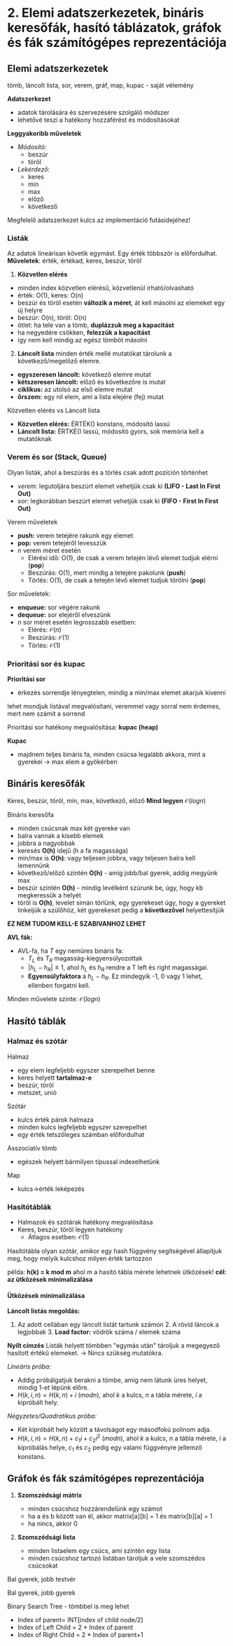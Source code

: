 
# 2. Elemi adatszerkezetek, bináris keresőfák, hasító táblázatok, gráfok és fák számítógépes reprezentációja

## Elemi adatszerkezetek

tömb, láncolt lista, sor, verem, gráf, map, kupac - saját vélemény

**Adatszerkezet**

- adatok tárolására és szervezésére szolgáló módszer
- lehetővé teszi a hatékony hozzáférést és módosításokat

**Leggyakoribb műveletek**
- *Módosító:*
	- beszúr 
	- töröl
- *Lekérdező:*
	- keres
	- min
	- max
	- előző
	- következő

Megfelelő adatszerkezet kulcs az implementáció futásidejéhez!

### Listák

Az adatok lineárisan követik egymást.
Egy érték többször is előfordulhat.
**Műveletek**: érték, értékad, keres, beszúr, töröl

1. **Közvetlen elérés**
- minden index közvetlen elérésű, közvetlenül írható/olvasható
- érték: O(1), keres: O(n)
- beszúr és töröl esetén **változik a méret**, át kell másolni az elemeket egy új helyre
- beszúr: O(n), töröl: O(n)
- ötlet: ha tele van a tömb, **duplázzuk meg a kapacitást**
- ha negyedére csökken, **felezzük a kapacitást**
- így nem kell mindig az egész tömböt másolni

2. **Láncolt lista**
minden érték mellé mutatókat tárolunk a következő/megelőző elemre.

- **egyszeresen láncolt:** következő elemre mutat
- **kétszeresen láncolt:** előző és következőre is mutat
- **ciklikus:** az utolsó az első elemre mutat
- **őrszem:** egy nil elem, ami a lista elejére (fej) mutat


Közvetlen elérés vs Láncolt lista

- **Közvetlen elérés:** ÉRTÉK() konstans, módosító lassú
- **Láncolt lista:** ÉRTKÉ()  lassú, módosító gyors, sok memória kell a mutatóknak

### Verem és sor (Stack, Queue)
Olyan listák, ahol a beszúrás és a törlés csak adott pozíción történhet

- *verem:* legutoljára beszúrt elemet vehetjük csak ki **(LIFO - Last In First Out)**
- *sor:* legkorábban beszúrt elemet vehetjük csak ki **(FIFO - First In First Out)**

Verem műveletek

- **push:** verem tetejére rakunk egy elemet
- **pop:** verem tetejéről levesszük
- $n$ verem méret esetén
	- Elérési idő: O(1), de csak a verem tetején lévő elemet tudjuk elérni (**pop**)
	- Beszúrás: O(1), mert mindig a tetejére pakolunk  (**push**)
	- Törlés: O(1), de csak a tetején lévő elemet tudjuk törölni (**pop**)


Sor műveletek:

- **enqueue:** sor végére rakunk
- **dequeue:** sor elejéről elveszünk
- $n$ sor méret esetén legrosszabb esetben:
	- Elérés: $\mathcal{O}(n)$ 
	- Beszúrás: $\mathcal{O}(1)$ 
	- Törlés: $\mathcal{O}(1)$
### Prioritási sor és kupac

**Prioritási sor**

- érkezés sorrendje lényegtelen, mindig a min/max elemet akarjuk kivenni

lehet mondjuk listával megvalósítani, veremmel vagy sorral nem érdemes, mert nem számít a sorrend

Prioritási sor hatékony megvalósítása: **kupac (heap)**

**Kupac**
- majdnem teljes bináris fa, minden csúcsa legalább akkora, mint a gyerekei -> max elem a gyökérben


## Bináris keresőfák

Keres, beszúr, töröl, min, max, következő, előző
**Mind legyen** $\mathcal{O}(logn)$

Bináris keresőfa

- minden csúcsnak max két gyereke van
- balra vannak a kisebb elemek
- jobbra a nagyobbak
- keresés **O(h)** idejű (h a fa magassága)
- min/max is **O(h)**: vagy teljesen jobbra, vagy teljesen balra kell lemennünk
- következő/előző szintén **O(h)** - amíg jobb/bal gyerek, addig megyünk max
- beszúr szintén **O(h)** - mindig levélként szúrunk be, úgy, hogy kb megkeressük a helyét
- töröl is **O(h)**, levelet simán törlünk, egy gyerekeset úgy, hogy a gyereket linkeljük a szülőhöz, két gyerekeset pedig a **következővel** helyettesítjük

**EZ NEM TUDOM KELL-E SZABIVANHOZ LEHET**

**AVL fák:**
- AVL-fa, ha $T$ egy nemüres bináris fa:
	- $T_L$ és $T_R$ magasság-kiegyensúlyozottak
	- $|h_L-h_R| \le 1$, ahol $h_L$ és $h_R$ rendre a T left és right magasságai.
	- **Egyensúlyfaktora** a $h_L - h_R$. Ez mindegyik -1, 0 vagy 1 lehet, ellenben forgatni kell.

Minden művelete szinte: $\mathcal{O}{(logn)}$


## Hasító táblák

### Halmaz és szótár

Halmaz

- egy elem legfeljebb egyszer szerepelhet benne
- keres helyett **tartalmaz-e**
- beszúr, töröl
- metszet, unió

Szótár

- kulcs érték párok halmaza
- minden kulcs legfeljebb egyszer szerepelhet
- egy érték tetszőleges számban előfordulhat

Asszociatív tömb

- egészek helyett bármilyen típussal indexelhetünk

Map

- kulcs->érték leképezés

### Hasítótáblák

- Halmazok és szótárak hatékony megvalósítása
- Keres, beszúr, töröl legyen hatékony 
	-	Átlagos esetben: $\mathcal{O}(1)$

Hasítótábla olyan szótár, amikor egy hash függvény segítségével állapítjuk meg, hogy melyik kulcshoz milyen érték tartozzon

példa: **h(k) = k mod m**
ahol $m$ a hasító tábla mérete
lehetnek ütközések! **cél: az ütközések minimalizálása**

#### **Ütközések minimalizálása**
**Láncolt listás megoldás:**
1. Az adott cellában egy láncolt listát tartunk számon
	2. A rövid láncok a legjobbak
	3. **Load factor:** vödrök száma / elemek száma

**Nyílt címzés**
Listák helyett tömbben "egymás után" tároljuk a megegyező hasított értékű elemeket. $\rightarrow$ Nincs szükség mutatókra.

*Lineáris próba:*
- Addig próbálgatjuk berakni a tömbe, amíg nem látunk üres  helyet, mindig 1-et lépünk előre.
- $H(k,i,n) = H(k,n)+i$ $(mod n)$, ahol $k$ a kulcs, $n$ a tábla mérete, $i$ a kipróbált hely.

*Négyzetes/Quadratikus próba:*
- Két kipróbált hely között a távolságot egy másodfokú polinom adja.
- $H(k,i,n) = H(k,n) +c_1i+c_2i^2$ $(modn)$, ahol $k$ a kulcs, $n$ a tábla mérete, $i$ a kipróbálás helye, $c_1$ és $c_2$ pedig egy valami függvényre jellemző konstans.

## Gráfok és fák számítógépes reprezentációja

1. **Szomszédsági mátrix**
	- minden csúcshoz hozzárendelünk egy számot
	- ha a és b között van él, akkor matrix\[a\]\[b\] = 1 és matrix\[b\]\[a\] = 1
	- ha nincs, akkor 0

2. **Szomszédsági lista**
	- minden listaelem egy csúcs, ami szintén egy lista
	- minden csúcshoz tartozó listában tároljuk a vele szomszédos csúcsokat

Bal gyerek, jobb testvér

Bal gyerek, jobb gyerek

Binary Search Tree - tömbbel is meg lehet

- Index of parent= INT[index of child node/2]
- Index of Left Child = 2 * Index of parent
- Index of Right Child = 2 * Index of parent+1
